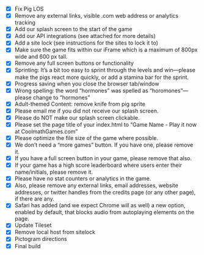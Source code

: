 - [x] Fix Pig LOS
- [x] Remove any external links, visible .com web address or analytics tracking
- [x] Add our splash screen to the start of the game
- [x] Add our API integrations (see attached for more details)
- [x] Add a site lock (see instructions for the sites to lock it to)
- [x] Make sure the game fits within our iFrame which is a maximum of 800px wide and 600 px tall. 
- [x] Remove any full screen buttons or functionality
- [x] Sprinting: It’s a bit too easy to sprint through the levels and win—please make the pigs react more quickly, or add a stamina bar for the sprint.
- [x] Progress saving when you close the browser tab/window
- [x] Wrong spelling: the word “hormones” was spelled as “horomones”—please change to “hormones”
- [x] Adult-themed Content: remove knife from pig sprite
- [x] Please email me if you did not receive our splash screen.
- [x] Please do NOT make our splash screen clickable.
- [x] Please set the page title of your index.html to “Game Name - Play it now at CoolmathGames.com”
- [x] Please optimize the file size of the game where possible.
- [x] We don’t need a “more games” button. If you have one, please remove it.
- [x] If you have a full screen button in your game, please remove that also.
- [x] If your game has a high score leaderboard where users enter their name/initials, please remove it.
- [x] Please have no stat counters or analytics in the game.
- [x] Also, please remove any external links, email addresses, website addresses, or twitter handles from the credits page (or any other page), if there are any.
- [x] Safari has added (and we expect Chrome will as well) a new option, enabled by default, that blocks audio from autoplaying elements on the page.
- [x] Update Tileset
- [x] Remove local host from sitelock
- [x] Pictogram directions
- [x] Final build